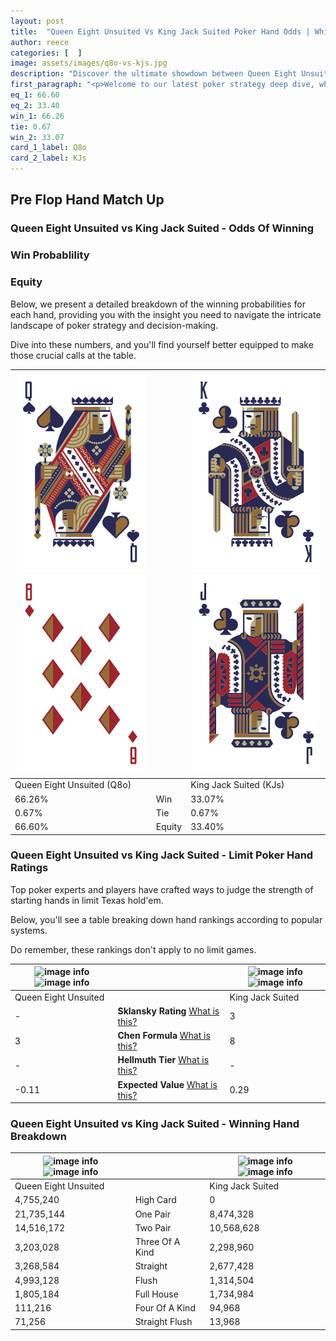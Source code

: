 ```yaml
---
layout: post
title:  "Queen Eight Unsuited Vs King Jack Suited Poker Hand Odds | Which Is The Better Hand In Poker? A Complete Guide"
author: reece
categories: [  ]
image: assets/images/q8o-vs-kjs.jpg
description: "Discover the ultimate showdown between Queen Eight Unsuited and King Jack Suited in poker! Uncover the odds, strategies, and scenarios where one hand triumphs over the other. Get ready to up your poker game with this thrilling analysis."
first_paragraph: "<p>Welcome to our latest poker strategy deep dive, where we're pitting two distinct hands against each other in a high-stakes showdown: Queen Eight Unsuited vs King Jack Suited.</p><p>In the dynamic world of poker, every decision counts, and knowing which hand holds the upper hand is key to your success at the table.</p><p>In this article, we'll dissect these two hands, explore the scenarios where one dominates the other, and equip you with the knowledge to make strategic choices that can tip the odds in your favor.</p><p>Get ready to unravel the intriguing dynamics of these poker hands and elevate your game to new heights.</p>"
eq_1: 66.60
eq_2: 33.40
win_1: 66.26
tie: 0.67
win_2: 33.07
card_1_label: Q8o
card_2_label: KJs
---
```




[comment]: # (sp0)

## Pre Flop Hand Match Up

<div class="table hand-ratings" markdown="1"> 



### Queen Eight Unsuited vs King Jack Suited - Odds Of Winning


  
<div class="row graphs"> 
<div class="col-lg-6">
    <h3>Win Probablility</h3>
    <canvas id="WinChart"></canvas>
</div>
<div class="col-lg-6">
    <h3>Equity</h3>
    <canvas id="EquityChart"></canvas>
</div>
</div>

  Below, we present a detailed breakdown of the winning probabilities for each hand, providing you with the insight you need to navigate the intricate landscape of poker strategy and decision-making. 

Dive into these numbers, and you'll find yourself better equipped to make those crucial calls at the table.


    
| ![image info](assets/images/hand1/q.png) ![image info](assets/images/hand1/8o.png) |  | ![image info](assets/images/hand2/k.png) ![image info](assets/images/hand2/j.png) |
| -------- | -------- | -------- |
| Queen Eight Unsuited (Q8o) |  | King Jack Suited (KJs) |
| 66.26% | Win | 33.07% |
| 0.67% | Tie | 0.67% |
| 66.60% | Equity | 33.40% |




[comment]: # (sp1)



### Queen Eight Unsuited vs King Jack Suited - Limit Poker Hand Ratings

Top poker experts and players have crafted ways to judge the strength of starting hands in limit Texas hold'em. 

Below, you'll see a table breaking down hand rankings according to popular systems. 

Do remember, these rankings don't apply to no limit games.


    
| ![image info](https://www.riverpairs.com/assets/images/hand1/q.png) ![image info](https://www.riverpairs.com/assets/images/hand1/8o.png) |  | ![image info](https://www.riverpairs.com/assets/images/hand2/k.png) ![image info](https://www.riverpairs.com/assets/images/hand2/j.png) |
| -------- | -------- | -------- |
| Queen Eight Unsuited |  | King Jack Suited |
| - | **Sklansky Rating** [What is this?](/sklansky-rating-explained) | 3 |
| 3 | **Chen Formula** [What is this?](/chen-formula-explained) | 8 |
| - | **Hellmuth Tier** [What is this?](/Hellmuth-tier-explained) | - |
| -0.11 | **Expected Value** [What is this?](/expected-value-explained) | 0.29 |




[comment]: # (sp2)



### Queen Eight Unsuited vs King Jack Suited - Winning Hand Breakdown


    
| ![image info](https://www.riverpairs.com/assets/images/hand1/q.png) ![image info](https://www.riverpairs.com/assets/images/hand1/8o.png) |  | ![image info](https://www.riverpairs.com/assets/images/hand2/k.png) ![image info](https://www.riverpairs.com/assets/images/hand2/j.png) |
| -------- | -------- | -------- |
| Queen Eight Unsuited |  | King Jack Suited |
| 4,755,240 | High Card | 0 |
| 21,735,144 | One Pair | 8,474,328 |
| 14,516,172 | Two Pair | 10,568,628 |
| 3,203,028 | Three Of A Kind | 2,298,960 |
| 3,268,584 | Straight | 2,677,428 |
| 4,993,128 | Flush | 1,314,504 |
| 1,805,184 | Full House | 1,734,984 |
| 111,216 | Four Of A Kind | 94,968 |
| 71,256 | Straight Flush | 13,968 |




[comment]: # (sp3)



</div>

[comment]: # (sp4)



[comment]: # (sp5)

